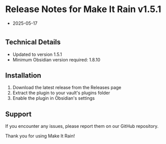 # Release Notes for Make It Rain v1.5.1

- 2025-05-17

#

## Technical Details

- Updated to version 1.5.1
- Minimum Obsidian version required: 1.8.10

## Installation

1. Download the latest release from the Releases page
2. Extract the plugin to your vault's plugins folder
3. Enable the plugin in Obsidian's settings

## Support

If you encounter any issues, please report them on our GitHub repository.

Thank you for using Make It Rain!

